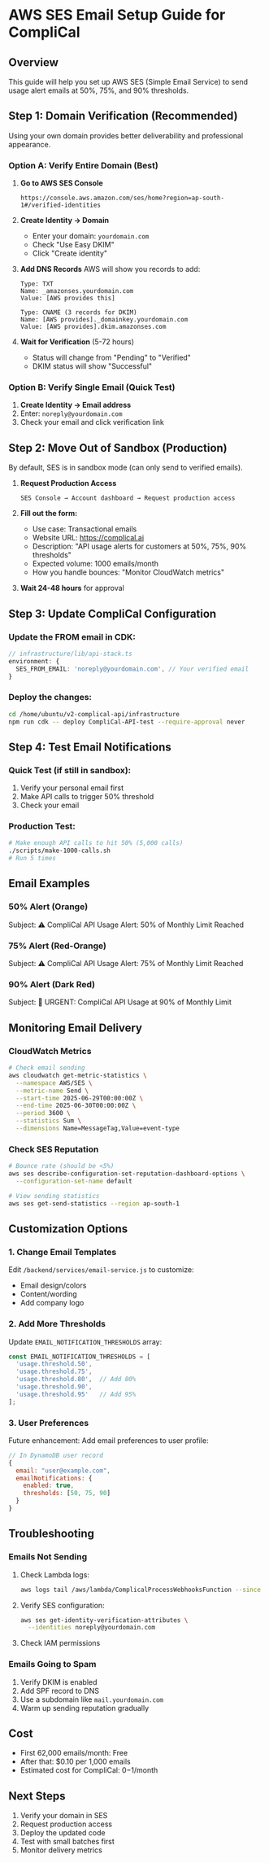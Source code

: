 # AWS SES Email Setup Guide for CompliCal

## Overview
This guide will help you set up AWS SES (Simple Email Service) to send usage alert emails at 50%, 75%, and 90% thresholds.

## Step 1: Domain Verification (Recommended)

Using your own domain provides better deliverability and professional appearance.

### Option A: Verify Entire Domain (Best)

1. **Go to AWS SES Console**
   ```
   https://console.aws.amazon.com/ses/home?region=ap-south-1#/verified-identities
   ```

2. **Create Identity → Domain**
   - Enter your domain: `yourdomain.com`
   - Check "Use Easy DKIM"
   - Click "Create identity"

3. **Add DNS Records**
   AWS will show you records to add:
   ```
   Type: TXT
   Name: _amazonses.yourdomain.com
   Value: [AWS provides this]
   
   Type: CNAME (3 records for DKIM)
   Name: [AWS provides]._domainkey.yourdomain.com
   Value: [AWS provides].dkim.amazonses.com
   ```

4. **Wait for Verification** (5-72 hours)
   - Status will change from "Pending" to "Verified"
   - DKIM status will show "Successful"

### Option B: Verify Single Email (Quick Test)

1. **Create Identity → Email address**
2. Enter: `noreply@yourdomain.com`
3. Check your email and click verification link

## Step 2: Move Out of Sandbox (Production)

By default, SES is in sandbox mode (can only send to verified emails).

1. **Request Production Access**
   ```
   SES Console → Account dashboard → Request production access
   ```

2. **Fill out the form:**
   - Use case: Transactional emails
   - Website URL: https://complical.ai
   - Description: "API usage alerts for customers at 50%, 75%, 90% thresholds"
   - Expected volume: 1000 emails/month
   - How you handle bounces: "Monitor CloudWatch metrics"

3. **Wait 24-48 hours** for approval

## Step 3: Update CompliCal Configuration

### Update the FROM email in CDK:

```typescript
// infrastructure/lib/api-stack.ts
environment: {
  SES_FROM_EMAIL: 'noreply@yourdomain.com', // Your verified email
}
```

### Deploy the changes:
```bash
cd /home/ubuntu/v2-complical-api/infrastructure
npm run cdk -- deploy CompliCal-API-test --require-approval never
```

## Step 4: Test Email Notifications

### Quick Test (if still in sandbox):
1. Verify your personal email first
2. Make API calls to trigger 50% threshold
3. Check your email

### Production Test:
```bash
# Make enough API calls to hit 50% (5,000 calls)
./scripts/make-1000-calls.sh
# Run 5 times
```

## Email Examples

### 50% Alert (Orange)
Subject: ⚠️ CompliCal API Usage Alert: 50% of Monthly Limit Reached

### 75% Alert (Red-Orange)  
Subject: ⚠️ CompliCal API Usage Alert: 75% of Monthly Limit Reached

### 90% Alert (Dark Red)
Subject: 🚨 URGENT: CompliCal API Usage at 90% of Monthly Limit

## Monitoring Email Delivery

### CloudWatch Metrics
```bash
# Check email sending
aws cloudwatch get-metric-statistics \
  --namespace AWS/SES \
  --metric-name Send \
  --start-time 2025-06-29T00:00:00Z \
  --end-time 2025-06-30T00:00:00Z \
  --period 3600 \
  --statistics Sum \
  --dimensions Name=MessageTag,Value=event-type
```

### Check SES Reputation
```bash
# Bounce rate (should be <5%)
aws ses describe-configuration-set-reputation-dashboard-options \
  --configuration-set-name default

# View sending statistics
aws ses get-send-statistics --region ap-south-1
```

## Customization Options

### 1. Change Email Templates
Edit `/backend/services/email-service.js` to customize:
- Email design/colors
- Content/wording
- Add company logo

### 2. Add More Thresholds
Update `EMAIL_NOTIFICATION_THRESHOLDS` array:
```javascript
const EMAIL_NOTIFICATION_THRESHOLDS = [
  'usage.threshold.50',
  'usage.threshold.75', 
  'usage.threshold.80',  // Add 80%
  'usage.threshold.90',
  'usage.threshold.95'   // Add 95%
];
```

### 3. User Preferences
Future enhancement: Add email preferences to user profile:
```javascript
// In DynamoDB user record
{
  email: "user@example.com",
  emailNotifications: {
    enabled: true,
    thresholds: [50, 75, 90]
  }
}
```

## Troubleshooting

### Emails Not Sending
1. Check Lambda logs:
   ```bash
   aws logs tail /aws/lambda/ComplicalProcessWebhooksFunction --since 1h
   ```

2. Verify SES configuration:
   ```bash
   aws ses get-identity-verification-attributes \
     --identities noreply@yourdomain.com
   ```

3. Check IAM permissions

### Emails Going to Spam
1. Verify DKIM is enabled
2. Add SPF record to DNS
3. Use a subdomain like `mail.yourdomain.com`
4. Warm up sending reputation gradually

## Cost
- First 62,000 emails/month: Free
- After that: $0.10 per 1,000 emails
- Estimated cost for CompliCal: $0-$1/month

## Next Steps
1. Verify your domain in SES
2. Request production access
3. Deploy the updated code
4. Test with small batches first
5. Monitor delivery metrics